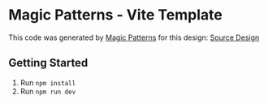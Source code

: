 # Magic Patterns - Vite Template

This code was generated by [Magic Patterns](https://magicpatterns.com) for this design: [Source Design](https://www.magicpatterns.com/c/b9zzorhmkukqpfvesetnsd)

## Getting Started

1. Run `npm install`
2. Run `npm run dev`
